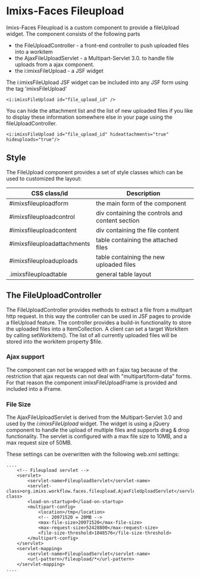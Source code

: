 # Imixs-Faces Fileupload

Imixs-Faces Fileupload is a custom component to provide a fileUpload widget.  The component consists of the following parts
 
  * the FileUploadController - a front-end controller to push uploaded files into a workitem
  * the AjaxFileUploadServlet - a Multipart-Servlet 3.0. to handle file uploads from a ajax component.
  * the i:imixsFileUpload  - a JSF widget
 
The i:imixsFileUpload JSF widget can be included into any JSF form using the tag 'imixsFileUpload'
 

	<i:imixsFileUpload id="file_upload_id" />

You can hide the attachment list and the list of new uploaded files if you like to display these information somewhere else in your page using the fileUploadController. 
 
	<i:imixsFileUpload id="file_upload_id" hideattachments="true" hideuploads="true"/>

## Style
The FileUpload component provides a set of style classes which can be used to customized the layout:

| CSS class/id          | Description                                           |       
|-----------------------|-------------------------------------------------------|
|#imixsfileuploadform   | the main form of the component                        |
|#imixsfileuploadcontrol| div containing the controls and content section       |
|#imixsfileuploadcontent| div containing the file content                       |
|#imixsfileuploadattachments| table containing the attached files           |
|#imixsfileuploaduploads| table containing the new uploaded files               |
|.imixsfileuploadtable  | general table layout                                  |


## The FileUploadController 
The FileUploadController provides methods to extract a file from a mulitpart http request. In this way the controller can be used in JSF pages 
to provide a fileUpload feature. The controller provides a build-in functionality to store the uploaded files into a ItemCollection. A client can set a target WorkItem by calling setWorkitem().  The list of all currently uploaded files will be stored into the workitem property $file.


### Ajax support
The component can not be wrapped with an f:ajax tag because of the restriction that  ajax requests can not deal with "multipart/form-data" forms. For that reason the component imixsFileUploadFrame is provided and included into a iFrame. 
 
 
### File Size
The AjaxFileUploadServlet is derived from the Multipart-Servlet 3.0 and used by the *i:imixsFileUpload* widget. The widget is using a jQuery component to handle the upload of multiple files and supports drag & drop functionality.
The servlet is configured with a max file size to 10MB, and a max request size of 50MB.

These settings can be overwritten with the following web.xml settings:


	....
		<!-- Fileupload servlet -->
		<servlet>
			<servlet-name>FileuploadServlet</servlet-name>
			<servlet-class>org.imixs.workflow.faces.fileupload.AjaxFileUploadServlet</servlet-class>
			<load-on-startup>0</load-on-startup>		
			<multipart-config>
				<location>/tmp</location>
				<!-- 20971520 = 20MB -->
				<max-file-size>20971520</max-file-size>
				<max-request-size>52428800</max-request-size>
				<file-size-threshold>1048576</file-size-threshold>
			</multipart-config>
		</servlet>
		<servlet-mapping>
			<servlet-name>FileuploadServlet</servlet-name>
			<url-pattern>/fileupload/*</url-pattern>
		</servlet-mapping>
	....
